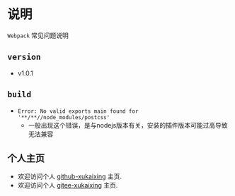 # 说明

  `Webpack` 常见问题说明

## `version`  

- v1.0.1

## `build`

- `Error: No valid exports main found for '**/**//node_modules/postcss'`
  - 一般出现这个错误，是与nodejs版本有关，安装的插件版本可能过高导致无法兼容

## 个人主页

- 欢迎访问个人 [github-xukaixing](https://github.com/xukaixing) 主页.
- 欢迎访问个人 [gitee-xukaixing](https://gitee.com/xukaixing) 主页.
  